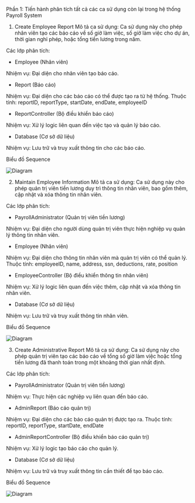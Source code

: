 Phần 1: Tiến hành phân tích tất cả các ca sử dụng còn lại trong hệ thống Payroll System

1. Create Employee Report Mô tả ca sử dụng: Ca sử dụng này cho phép nhân viên tạo các báo cáo về số giờ làm việc, số giờ làm việc cho dự án, thời gian nghỉ phép, hoặc tổng tiền lương trong năm.

Các lớp phân tích:

* Employee (Nhân viên)

Nhiệm vụ: Đại diện cho nhân viên tạo báo cáo.

* Report (Báo cáo)

Nhiệm vụ: Đại diện cho các báo cáo có thể được tạo ra từ hệ thống.
Thuộc tính: reportID, reportType, startDate, endDate, employeeID

* ReportController (Bộ điều khiển báo cáo)

Nhiệm vụ: Xử lý logic liên quan đến việc tạo và quản lý báo cáo.

* Database (Cơ sở dữ liệu)

Nhiệm vụ: Lưu trữ và truy xuất thông tin cho các báo cáo.

Biểu đồ Sequence

![Diagram](https://www.planttext.com/api/plantuml/png/X9113e9034NtSuh6bIHw0HQ602xS4YymGb6ISMOinOIpkV18Ni4Ee0PZucgQzh__stdSxadBchWx6wLBTWJRipUkHrHUsatPU6qP5WLwHvmvo-ICGLg0Rg78Ved6qNoIQzO7tU8morEbNYcmteWDn41uwR3bqM99mxFlFQvWs4yCf4HRXI9IWWYOfmBMoEKf-F-5HFv92z90JLQ5D8zeaKGvso5e9E-BtDdQJUJxaXWgDCqLQSO7PQGIMI9yyHC00F__0m00)

2. Maintain Employee Information
Mô tả ca sử dụng: Ca sử dụng này cho phép quản trị viên tiền lương duy trì thông tin nhân viên, bao gồm thêm, cập nhật và xóa thông tin nhân viên.

Các lớp phân tích:
* PayrollAdministrator (Quản trị viên tiền lương)

Nhiệm vụ: Đại diện cho người dùng quản trị viên thực hiện nghiệp vụ quản lý thông tin nhân viên.

* Employee (Nhân viên)

Nhiệm vụ: Đại diện cho thông tin nhân viên mà quản trị viên có thể quản lý.
Thuộc tính: employeeID, name, address, ssn, deductions, rate, position

* EmployeeController (Bộ điều khiển thông tin nhân viên)

Nhiệm vụ: Xử lý logic liên quan đến việc thêm, cập nhật và xóa thông tin nhân viên.

* Database (Cơ sở dữ liệu)

Nhiệm vụ: Lưu trữ và truy xuất thông tin nhân viên.

Biểu đồ Sequence

![Diagram](https://www.planttext.com/api/plantuml/png/f98z3i8m38Ntd29Y0Wakm83wamviB1p0DAuKAKrAuYBrR0mSYIkGKZeKKgaIc-Nt-Rqt-7b_99x0KLjh1YLPnq_GEQjrAcjbb2S7OScQWAXIDM28hugwqRP3pAsX7aMtuk1vaSUnGPng0WWku0TDP8p5Kldk44pvdZkyjkWfbNBqNEDdE9hARbYW0Ykom7guuGmLzD6njAPIhWPIrYmBFpSIAE8ijhnzI_AdIhlmvAzU0ZL6GoPLv3mrbpvSHojyaGaQsV_F2m00__y30000)

3. Create Administrative Report
Mô tả ca sử dụng: Ca sử dụng này cho phép quản trị viên tạo các báo cáo về tổng số giờ làm việc hoặc tổng tiền lương đã thanh toán trong một khoảng thời gian nhất định.

Các lớp phân tích:

* PayrollAdministrator (Quản trị viên tiền lương)

Nhiệm vụ: Thực hiện các nghiệp vụ liên quan đến báo cáo.

* AdminReport (Báo cáo quản trị)

Nhiệm vụ: Đại diện cho các báo cáo quản trị được tạo ra.
Thuộc tính: reportID, reportType, startDate, endDate

* AdminReportController (Bộ điều khiển báo cáo quản trị)

Nhiệm vụ: Xử lý logic tạo báo cáo cho quản lý.

* Database (Cơ sở dữ liệu)

Nhiệm vụ: Lưu trữ và truy xuất thông tin cần thiết để tạo báo cáo.

Biểu đồ Sequence

![Diagram](https://www.planttext.com/api/plantuml/png/f98z3i8m38Ntd29Y0Wakm83wamviB1p0DAuKAKrAuYBrR0mSYIkGKZeKKgaIc-Nt-Rqt-7b_99x0KLjh1YLPnq_GEQjrAcjbb2S7OScQWAXIDM28hugwqRP3pAsX7aMtuk1vaSUnGPng0WWku0TDP8p5Kldk44pvdZkyjkWfbNBqNEDdE9hARbYW0Ykom7guuGmLzD6njAPIhWPIrYmBFpSIAE8ijhnzI_AdIhlmvAzU0ZL6GoPLv3mrbpvSHojyaGaQsV_F2m00__y30000)
